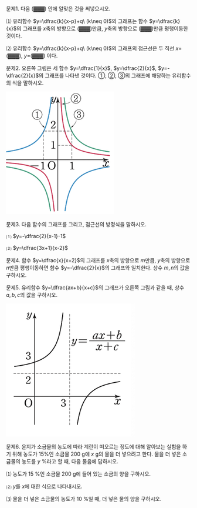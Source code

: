 


문제1. 다음 (▓▓▓) 안에 알맞은 것을 써넣으시오. 

⑴ 유리함수 $y=\dfrac{k}{x-p}+q\ (k\neq 0)$의 그래프는 함수 $y=\dfrac{k}{x}$의 그래프를 $x$축의 방향으로 (▓▓▓)만큼, $y$축의 방향으로 (▓▓▓)만큼 평행이동한 것이다. 

⑵ 유리함수 $y=\dfrac{k}{x-p}+q\ (k\neq 0)$의 그래프의 점근선은 두 직선 $x=$(▓▓▓), $y=$(▓▓▓) 이다.



문제2. 오른쪽 그림은 세 함수 $y=\dfrac{1}{x}$, $y=\dfrac{2}{x}$, $y=-\dfrac{2}{x}$의 그래프를 나타낸 것이다. ①, ②, ③의 그래프에 해당하는 유리함수의 식을 말하시오. 

![](Pasted%20image%2020250811013048.png)


문제3. 다음 함수의 그래프를 그리고, 점근선의 방정식을 말하시오. 

⑴ $y=-\dfrac{2}{x-1}-1$

⑵ $y=\dfrac{3x+1}{x-2}$


문제4. 함수 $y=\dfrac{x}{x+2}$의 그래프를 $x$축의 방향으로 $m$만큼, $y$축의 방향으로 $n$만큼 평행이동하면 함수 $y=-\dfrac{2}{x}$의 그래프와 일치한다. 상수 $m, n$의 값을 구하시오. 



문제5. 유리함수 $y=\dfrac{ax+b}{x+c}$의 그래프가 오른쪽 그림과 같을 때, 상수 $a, b, c$의 값을 구하시오. 

![](Pasted%20image%2020250811013249.png)



문제6. 윤지가 소금물의 농도에 따라 계란이 떠오르는 정도에 대해 알아보는 실험을 하기 위해 농도가 15%인 소금물 200 g에 $x$ g의 물을 더 넣으려고 한다. 물을 더 넣은 소금물의 농도를 $y$ %라고 할 때, 다음 물음에 답하시오. 

⑴ 농도가 15 %인 소금물 200 g에 들어 있는 소금의 양을 구하시오. 

⑵ $y$를 $x$에 대한 식으로 나타내시오. 

⑶ 물을 더 넣은 소금물의 농도가 10 %일 때, 더 넣은 물의 양을 구하시오. 

